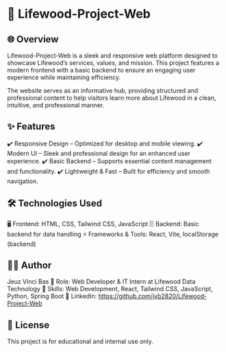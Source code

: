 # 📌 Lifewood-Project-Web

## 🌐 Overview
Lifewood-Project-Web is a sleek and responsive web platform designed to showcase Lifewood’s services, values, and mission. This project features a modern frontend with a basic backend to ensure an engaging user experience while maintaining efficiency.

The website serves as an informative hub, providing structured and professional content to help visitors learn more about Lifewood in a clean, intuitive, and professional manner.

## ✨ Features
✔️ Responsive Design – Optimized for desktop and mobile viewing.
✔️ Modern UI – Sleek and professional design for an enhanced user experience.
✔️ Basic Backend – Supports essential content management and functionality.
✔️ Lightweight & Fast – Built for efficiency and smooth navigation.

## 🛠️ Technologies Used
🖥️ Frontend: HTML, CSS, Tailwind CSS, JavaScript
🗄️ Backend: Basic backend for data handling
⚡ Frameworks & Tools: React, Vite, localStorage (backend)

## 👨‍💻 Author
Jeuz Vinci Bas
🔹 Role: Web Developer & IT Intern at Lifewood Data Technology
🔹 Skills: Web Development, React, Tailwind CSS, JavaScript, Python, Spring Boot
🔹 LinkedIn: https://github.com/jvb2820/Lifewood-Project-Web

## 📜 License
This project is for educational and internal use only.

